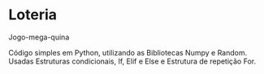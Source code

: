 # Loteria
Jogo-mega-quina


Código simples em Python, utilizando as Bibliotecas Numpy e Random.
Usadas Estruturas condicionais, If, Elif e Else e Estrutura de repetição For.

